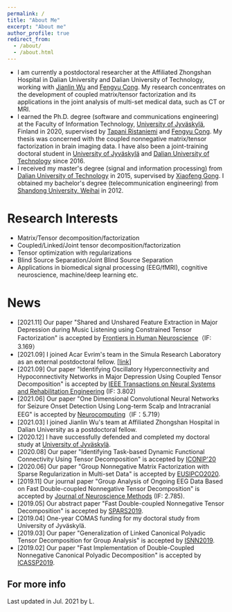 ```yaml
---
permalink: /
title: "About Me"
excerpt: "About me"
author_profile: true
redirect_from: 
  - /about/
  - /about.html
---
```


- I am currently a postdoctoral researcher at the Affiliated Zhongshan Hospital in Dalian University and Dalian University of Technology, working with [Jianlin Wu](https://www.dlhospital.com/home/expert_display/284) and [Fengyu Cong](http://www.escience.cn/people/cong/index.html). My research concentrates on the development of coupled matrix/tensor factorization and its applications in the joint analysis of multi-set medical data, such as CT or MRI.
- I earned the Ph.D. degree (software and communications engineering) at the Faculty of Information Technology, [University of Jyväskylä](https://jyu.fi/en), Finland in 2020, supervised by [Tapani Ristaniemi](http://users.jyu.fi/~riesta/) and [Fengyu Cong](http://www.escience.cn/people/cong/index.html). My thesis
was concerned with the coupled nonnegative matrix/tensor factorization in brain imaging data. I have also been a joint-training doctoral student in [University of Jyväskylä](https://jyu.fi/en) and [Dalian University of Technology](http://en.dlut.edu.cn/) since 2016. 
- I received my master's degree (signal and information processing) from [Dalian University of Technology](http://en.dlut.edu.cn/) in 2015, supervised by  [Xiaofeng Gong](http://faculty.dlut.edu.cn/xfgong/zh_CN/index/699431/list/index.htm). I obtained my bachelor's degree (telecommunication engineering) from [Shandong University, Weihai](https://www.wh.sdu.edu.cn/) in 2012.

Research Interests
======
- Matrix/Tensor decomposition/factorization
- Coupled/Linked/Joint tensor decomposition/factorization
- Tensor optimization with regularizations
- Blind Source Separation/Joint Blind Source Separation
- Applications in biomedical signal processing (EEG/fMRI), cognitive neuroscience, machine/deep learning etc.

News 
======
- [2021.11] Our paper "Shared and Unshared Feature Extraction in Major Depression during Music Listening using Constrained Tensor Factorization" is accepted by [Frontiers in Human Neuroscience](https://www.frontiersin.org/articles/10.3389/fnhum.2021.799288/abstract)（IF: 3.169）
- [2021.09] I joined Acar Evrim's team in the Simula Research Laboratory as an external postdoctoral fellow. [[link]](https://www.simula.no/user/234290)
- [2021.09] Our paper "Identifying Oscillatory Hyperconnectivity and Hypoconnectivity Networks in Major Depression Using Coupled Tensor Decomposition" is accepted by [IEEE Transactions on Neural Systems and Rehabilitation Engineering](https://ieeexplore.ieee.org/document/9531642) (IF: 3.802)
- [2021.06] Our paper "One Dimensional Convolutional Neural Networks for Seizure Onset Detection Using Long-term Scalp and Intracranial EEG" is accepted by [Neurocomputing](https://www.sciencedirect.com/science/article/pii/S0925231221009723)（IF：5.719）
- [2021.03] I joined Jianlin Wu's team at Affiliated Zhongshan Hospital in Dalian University as a postdoctoral fellow.
- [2020.12] I have successfully defended and completed my doctoral study at [University of Jyväskylä](https://www.jyu.fi/en/current/archive/2020/11/2-12-2020-m-eng-xiulin-wang-faculty-of-information-technology-software-and-communications-engineering-online-event).
- [2020.08] Our paper "Identifying Task-based Dynamic Functional Connectivity Using Tensor Decomposition" is accepted by [ICONIP'20](https://www.apnns.org/ICONIP2020/)
- [2020.06] Our paper "Group Nonnegative Matrix Factorization with Sparse Regularization in Multi-set Data" is accepted by [EUSIPCO2020](https://eusipco2020.org/).
- [2019.11] Our journal paper "Group Analysis of Ongoing EEG Data Based on Fast
Double-coupled Nonnegative Tensor Decomposition" is accepted by [Journal of Neuroscience Methods](https://www.sciencedirect.com/science/article/pii/S0165027019303590) (IF: 2.785).
- [2019.05] Our abstract paper "Fast Double-coupled Nonnegative Tensor Decomposition" is accepted by [SPARS2019](http://www.spars-workshop.org/en/index.html).
- [2019.04] One-year COMAS funding for my doctoral study from University of Jyväskylä.
- [2019.03] Our paper "Generalization of Linked Canonical Polyadic Tensor Decomposition for Group Analysis" is accepted by [ISNN2019](https://conference.cs.cityu.edu.hk/isnn/).
- [2019.02] Our paper "Fast Implementation of Double-Coupled Nonnegative Canonical Polyadic Decomposition" is accepted by [ICASSP2019](https://2019.ieeeicassp.org/).

For more info
------
Last updated in Jul. 2021 by L.
